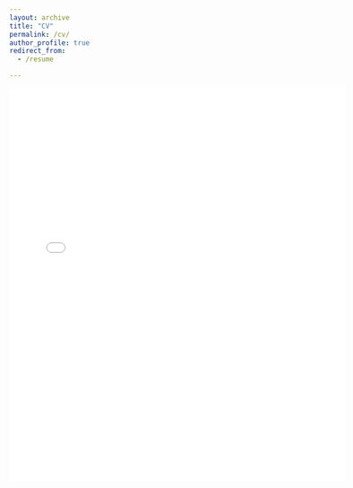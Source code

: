 ```yaml
---
layout: archive
title: "CV"
permalink: /cv/
author_profile: true
redirect_from:
  - /resume

---
```


<embed src="marcosenaldi.github.io/files/Senaldi_CV_Nov2022.pdf" width="600" height="700" type='application/pdf'/>


